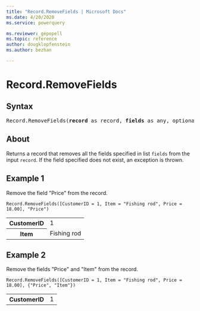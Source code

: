 ```yaml
---
title: "Record.RemoveFields | Microsoft Docs"
ms.date: 4/20/2020
ms.service: powerquery

ms.reviewer: gepopell
ms.topic: reference
author: dougklopfenstein
ms.author: bezhan

---
```

# Record.RemoveFields

## Syntax

<pre>
Record.RemoveFields(<b>record</b> as record, <b>fields</b> as any, optional <b>missingField</b> as nullable number) as record
</pre>
  
## About  
Returns a record that removes all the fields specified in list `fields` from the input `record`. If the field specified does not exist, an exception is thrown.

## Example 1
Remove the field "Price" from the record.

```powerquery-m
Record.RemoveFields([CustomerID = 1, Item = "Fishing rod", Price = 18.00], "Price")
```

<table> <tr> <th>CustomerID</th> <td>1</td> </tr> <tr> <th>Item</th> <td>Fishing rod</td> </tr> </table>

## Example 2
Remove the fields "Price" and "Item" from the record.

```powerquery-m
Record.RemoveFields([CustomerID = 1, Item = "Fishing rod", Price = 18.00], {"Price", "Item"})
```

<table> <tr> <th>CustomerID</th> <td>1</td> </tr> </table>
